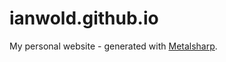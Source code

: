 # ianwold.github.io

My personal website - generated with [Metalsharp](https://github.com/ianwold/metalsharp).